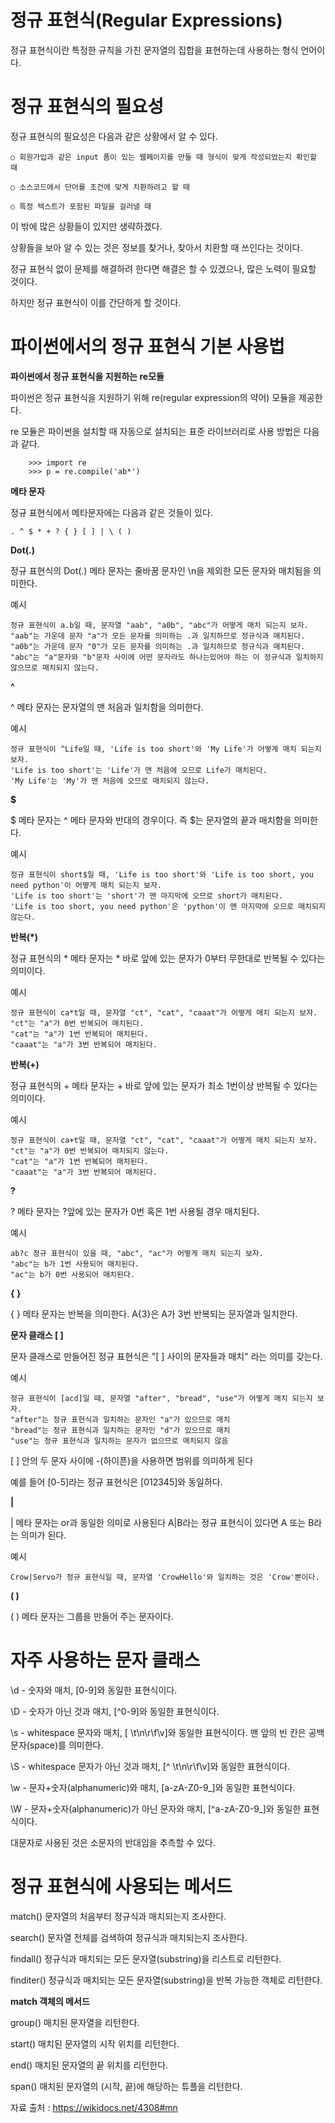 # 정규 표현식(Regular Expressions)
정규 표현식이란 특정한 규칙을 가친 문자열의 집합을 표현하는데 사용하는 형식 언어이다.

# 정규 표현식의 필요성
정규 표현식의 필요성은 다음과 같은 상황에서 알 수 있다.

    ○ 회원가입과 같은 input 폼이 있는 웹페이지를 만들 때 형식이 맞게 작성되었는지 확인할 때

    ○ 소스코드에서 단어를 조건에 맞게 치환하려고 할 때

    ○ 특정 텍스트가 포함된 파일을 걸러낼 때

이 밖에 많은 상황들이 있지만 생략하겠다.

상황들을 보아 알 수 있는 것은 정보를 찾거나, 찾아서 치환할 때 쓰인다는 것이다.

정규 표현식 없이 문제를 해결하려 한다면 해결은 할 수 있겠으나, 많은 노력이 필요할 것이다.

하지만 정규 표현식이 이를 간단하게 할 것이다.

# 파이썬에서의 정규 표현식 기본 사용법

<b>파이썬에서 정규 표현식을 지원하는 re모듈</b>

파이썬은 정규 표현식을 지원하기 위해 re(regular expression의 약어) 모듈을 제공한다. 

re 모듈은 파이썬을 설치할 때 자동으로 설치되는 표준 라이브러리로 사용 방법은 다음과 같다.

        >>> import re
        >>> p = re.compile('ab*')

<b>메타 문자</b>

정규 표현식에서 메타문자에는 다음과 같은 것들이 있다.

    . ^ $ * + ? { } [ ] | \ ( )
    
<b>Dot(.)</b>

정규 표현식의 Dot(.) 메타 문자는 줄바꿈 문자인 \n을 제외한 모든 문자와 매치됨을 의미한다.

예시

    정규 표현식이 a.b일 때, 문자열 "aab", "a0b", "abc"가 어떻게 매치 되는지 보자.
    "aab"는 가운데 문자 "a"가 모든 문자를 의미하는 .과 일치하므로 정규식과 매치된다.
    "a0b"는 가운데 문자 "0"가 모든 문자를 의미하는 .과 일치하므로 정규식과 매치된다.
    "abc"는 "a"문자와 "b"문자 사이에 어떤 문자라도 하나는있어야 하는 이 정규식과 일치하지 않으므로 매치되지 않는다.

<b>^</b>

^ 메타 문자는 문자열의 맨 처음과 일치함을 의미한다.

예시

    정규 표현식이 ^Life일 때, 'Life is too short'와 'My Life'가 어떻게 매치 되는지 보자.
    'Life is too short'는 'Life'가 맨 처음에 오므로 Life가 매치된다.
    'My Life'는 'My'가 맨 처음에 오므로 매치되지 않는다.

<b>$</b>

$ 메타 문자는 ^ 메타 문자와 반대의 경우이다. 즉 $는 문자열의 끝과 매치함을 의미한다.

예시

    정규 표현식이 short$일 때, 'Life is too short'와 'Life is too short, you need python'이 어떻게 매치 되는지 보자.
    'Life is too short'는 'short'가 맨 마지막에 오므로 short가 매치된다.
    'Life is too short, you need python'은 'python'이 맨 마지막에 오므로 매치되지 않는다.
    
<b>반복(*)</b>

정규 표현식의 * 메타 문자는 * 바로 앞에 있는 문자가 0부터 무한대로 반복될 수 있다는 의미이다.

예시

    정규 표현식이 ca*t일 때, 문자열 "ct", "cat", "caaat"가 어떻게 매치 되는지 보자.
    "ct"는 "a"가 0번 반복되어 매치된다.
    "cat"는 "a"가 1번 반복되어 매치된다.
    "caaat"는 "a"가 3번 반복되어 매치된다.

<b>반복(+)</b>

정규 표현식의 + 메타 문자는 + 바로 앞에 있는 문자가 최소 1번이상 반복될 수 있다는 의미이다.

예시

    정규 표현식이 ca+t일 때, 문자열 "ct", "cat", "caaat"가 어떻게 매치 되는지 보자.
    "ct"는 "a"가 0번 반복되어 매치되지 않는다.
    "cat"는 "a"가 1번 반복되어 매치된다.
    "caaat"는 "a"가 3번 반복되어 매치된다.

<b>?</b>

? 메타 문자는 ?앞에 있는 문자가 0번 혹은 1번 사용될 경우 매치된다.

예시
  
    ab?c 정규 표현식이 있을 때, "abc", "ac"가 어떻게 매치 되는지 보자.
    "abc"는 b가 1번 사용되어 매치된다.
    "ac"는 b가 0번 사용되어 매치된다.
    
<b>{ }</b>

{ } 메타 문자는 반복을 의미한다. A{3}은 A가 3번 반복되는 문자열과 일치한다.

<b>문자 클래스 [ ] </b>

문자 클래스로 만들어진 정규 표현식은 "[ ] 사이의 문자들과 매치" 라는 의미를 갖는다.

예시

    정규 표현식이 [acd]일 때, 문자열 "after", "bread", "use"가 어떻게 매치 되는지 보자.
    "after"는 정규 표현식과 일치하는 문자인 "a"가 있으므로 매치
    "bread"는 정규 표현식과 일치하는 문자인 "d"가 있으므로 매치
    "use"는 정규 표현식과 일치하는 문자가 없으므로 매치되지 않음
    
[ ] 안의 두 문자 사이에 -(하이픈)을 사용하면 범위를 의미하게 된다

예를 들어 [0-5]라는 정규 표현식은 [012345]와 동일하다.

<b>|</b>

| 메타 문자는 or과 동일한 의미로 사용된다 A|B라는 정규 표현식이 있다면 A 또는 B라는 의미가 된다.

예시

    Crow|Servo가 정규 표현식일 때, 문자열 'CrowHello'와 일치하는 것은 'Crow'뿐이다.
    
<b>( )</b>

( ) 메타 문자는 그룹을 만들어 주는 문자이다.

<h1>자주 사용하는 문자 클래스</h1>

\d - 숫자와 매치, [0-9]와 동일한 표현식이다.

\D - 숫자가 아닌 것과 매치, [^0-9]와 동일한 표현식이다.

\s - whitespace 문자와 매치, [ \t\n\r\f\v]와 동일한 표현식이다. 맨 앞의 빈 칸은 공백문자(space)를 의미한다.

\S - whitespace 문자가 아닌 것과 매치, [^ \t\n\r\f\v]와 동일한 표현식이다.

\w - 문자+숫자(alphanumeric)와 매치, [a-zA-Z0-9_]와 동일한 표현식이다.

\W - 문자+숫자(alphanumeric)가 아닌 문자와 매치, [^a-zA-Z0-9_]와 동일한 표현식이다.

대문자로 사용된 것은 소문자의 반대임을 추측할 수 있다.

<h1>정규 표현식에 사용되는 메서드</h1>

match()	문자열의 처음부터 정규식과 매치되는지 조사한다.

search()	문자열 전체를 검색하여 정규식과 매치되는지 조사한다.

findall()	정규식과 매치되는 모든 문자열(substring)을 리스트로 리턴한다.

finditer()	정규식과 매치되는 모든 문자열(substring)을 반복 가능한 객체로 리턴한다.

<b>match 객체의 메서드</b>

group()	매치된 문자열을 리턴한다.

start()	매치된 문자열의 시작 위치를 리턴한다.

end()	매치된 문자열의 끝 위치를 리턴한다.

span()	매치된 문자열의 (시작, 끝)에 해당하는 튜플을 리턴한다.





자료 출처 : https://wikidocs.net/4308#mn
